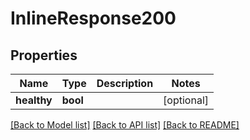 # InlineResponse200

## Properties
Name | Type | Description | Notes
------------ | ------------- | ------------- | -------------
**healthy** | **bool** |  | [optional] 

[[Back to Model list]](../README.md#documentation-for-models) [[Back to API list]](../README.md#documentation-for-api-endpoints) [[Back to README]](../README.md)


